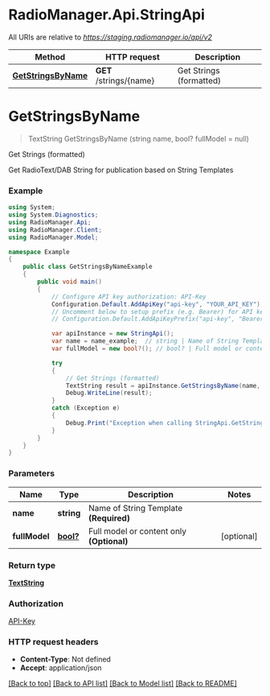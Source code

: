 # RadioManager.Api.StringApi

All URIs are relative to *https://staging.radiomanager.io/api/v2*

Method | HTTP request | Description
------------- | ------------- | -------------
[**GetStringsByName**](StringApi.md#getstringsbyname) | **GET** /strings/{name} | Get Strings (formatted)

<a name="getstringsbyname"></a>
# **GetStringsByName**
> TextString GetStringsByName (string name, bool? fullModel = null)

Get Strings (formatted)

Get RadioText/DAB String for publication based on String Templates

### Example
```csharp
using System;
using System.Diagnostics;
using RadioManager.Api;
using RadioManager.Client;
using RadioManager.Model;

namespace Example
{
    public class GetStringsByNameExample
    {
        public void main()
        {
            // Configure API key authorization: API-Key
            Configuration.Default.AddApiKey("api-key", "YOUR_API_KEY");
            // Uncomment below to setup prefix (e.g. Bearer) for API key, if needed
            // Configuration.Default.AddApiKeyPrefix("api-key", "Bearer");

            var apiInstance = new StringApi();
            var name = name_example;  // string | Name of String Template **(Required)**
            var fullModel = new bool?(); // bool? | Full model or content only **(Optional)** (optional) 

            try
            {
                // Get Strings (formatted)
                TextString result = apiInstance.GetStringsByName(name, fullModel);
                Debug.WriteLine(result);
            }
            catch (Exception e)
            {
                Debug.Print("Exception when calling StringApi.GetStringsByName: " + e.Message );
            }
        }
    }
}
```

### Parameters

Name | Type | Description  | Notes
------------- | ------------- | ------------- | -------------
 **name** | **string**| Name of String Template **(Required)** | 
 **fullModel** | [**bool?**](bool?.md)| Full model or content only **(Optional)** | [optional] 

### Return type

[**TextString**](TextString.md)

### Authorization

[API-Key](../README.md#API-Key)

### HTTP request headers

 - **Content-Type**: Not defined
 - **Accept**: application/json

[[Back to top]](#) [[Back to API list]](../README.md#documentation-for-api-endpoints) [[Back to Model list]](../README.md#documentation-for-models) [[Back to README]](../README.md)
